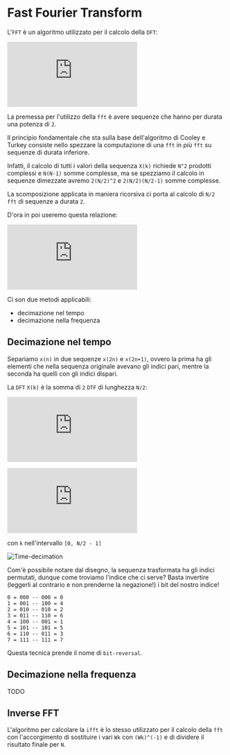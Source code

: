 # Fast Fourier Transform

L'`FFT` è un algoritmo utilizzato per il calcolo della `DFT`:

![DFT](http://latex.codecogs.com/gif.latex?X%28k%29%20%3D%20%5Csum_%7Bn%3D0%7D%5E%7BN-1%7Dx%28n%29e%5E%7B-%5Ciota%5Cfrac%7B2%5Cpi%20%7D%7BN%7D%20nk%7D%20%3D%20%5Csum_%7Bn%3D0%7D%5E%7BN-1%7Dx%28n%29W_N%5E%7Bnk%7D)

La premessa per l'utilizzo della `fft` è avere sequenze che hanno per durata
una potenza di `2`. 

Il principio fondamentale che sta sulla base dell'algoritmo di Cooley e Turkey
consiste nello spezzare la computazione di una `fft` in più `fft` su sequenze di
durata inferiore.

Infatti, il calcolo di tutti i valori della sequenza `X(k)` richiede `N^2` prodotti complessi e `N(N-1)` somme
complesse, ma se spezziamo il calcolo in sequenze dimezzate avremo `2(N/2)^2` e
`2(N/2)(N/2-1)` somme complesse. 

La scomposizione applicata in maniera ricorsiva ci porta al calcolo di `N/2` `fft`
di sequenze a durata `2`.

D'ora in poi useremo questa relazione:

![WN](http://latex.codecogs.com/gif.latex?W_N%5E%7Bk%7D%20%3D%20e%5E%7B-%5Ciota%20%5Cfrac%7B2%5Cpi%7D%7BN%7D%20%7D)

Ci son due metodi applicabili:

- decimazione nel tempo
- decimazione nella frequenza

## Decimazione nel tempo

Separiamo `x(n)` in due sequenze `x(2n)` e `x(2n+1)`, ovvero la prima ha gli elementi che nella sequenza originale avevano gli indici pari, mentre la seconda ha quelli con gli indici dispari.

La `DFT` `X(k)` è la somma di `2` `DTF` di lunghezza `N/2`:

![FFT(k)](http://latex.codecogs.com/gif.latex?X%28k%29%20%3D%20X_1%28k%29%20&plus;%20W_N%5E%7Bk%7DX_2%28k%29)

![FFT2(k)](http://latex.codecogs.com/gif.latex?X%28k&plus;%20%5Cfrac%7BN%7D%7B2%7D%29%20%3D%20X_1%28k%29%20-%20W_N%5E%7Bk%7DX_2%28k%29)

con `k` nell'intervallo `[0, N/2 - 1]`

![Time-decimation](https://upload.wikimedia.org/wikipedia/commons/thumb/c/cb/DIT-FFT-butterfly.png/738px-DIT-FFT-butterfly.png)

Com'è possibile notare dal disegno, la sequenza trasformata ha gli indici
permutati, dunque come troviamo l'indice che ci serve? Basta invertire (leggerli
al contrario e non prenderne la negazione!) i bit del
nostro indice!

    0 = 000 -- 000 = 0
    1 = 001 -- 100 = 4
    2 = 010 -- 010 = 2
    3 = 011 -- 110 = 6
    4 = 100 -- 001 = 1
    5 = 101 -- 101 = 5
    6 = 110 -- 011 = 3
    7 = 111 -- 111 = 7

Questa tecnica prende il nome di `bit-reversal`.

## Decimazione nella frequenza

TODO

## Inverse FFT

L'algoritmo per calcolare la `ifft` è lo stesso utilizzato per il calcolo della
`fft` con l'accorgimento di sostituire i vari `Wk` con `(Wk)^(-1)` e di dividere
il risultato finale per `N`.
